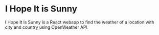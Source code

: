 # I Hope It is Sunny
I Hope It Is Sunny is a React webapp to find the weather of a location with city and country using OpenWeather API.
